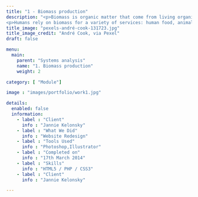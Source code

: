 ```yaml
---
title: "1 - Biomass production"
description: "<p>Biomass is organic matter that come from living organisms, mainly plants and animals. Biomass is a renewable resource, in the sense that it derives - directly or indirectly - from photosynthesis. However, biomass is also a limited resource, meaning that the amounts available in a given year are finite.</p>
<p>Humans rely on biomass for a variety of services: human food, animal feed, biomaterials and bioenergy. In total, it is estimated that the human appropriation of Earth's biomass productivity is already around 30%, and is expected to increase in future scenarios with high use of biomaterials and bioenergy.</p>"
title_image: "pexels-andré-cook-131723.jpg"
title_image_credit: "André Cook, via Pexel"
draft: false

menu:
  main:
    parent: "Systems analysis"
    name: "1. Biomass production"
    weight: 2

category: [ "Module"]

image : "images/portfolio/work1.jpg"

details:
  enabled: false
  information:
    - label : "Client"
      info : "Jannie Kelonsky"
    - label : "What We Did"
      info : "Website Redesign"
    - label : "Tools Used"
      info : "Photoshop,Illustrator"
    - label : "Completed on"
      info : "17th March 2014"
    - label : "Skills"
      info : "HTML5 / PHP / CSS3"
    - label : "Client"
      info : "Jannie Kelonsky"

---
```




